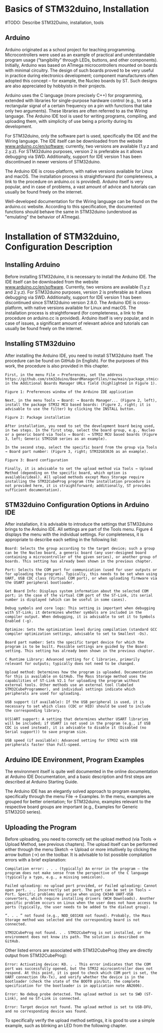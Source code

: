 # Basics of STM32duino, Installation

#TODO: Describe STM32Duino, installation, tools

## Arduino

Arduino originated as a school project for teaching programming. Microcontrollers were used as an example of practical and understandable program usage (“tangibility” through LEDs, buttons, and other components). Initially, Arduino was based on ATmega microcontrollers mounted on boards with minimal circuitry. The design of such boards proved to be very useful in practice during electronics development; component manufacturers often adopted this concept – for example, the Nucleo boards by ST. Such designs are also appreciated by hobbyists in their projects.

Arduino uses the C language (more precisely C++) for programming, extended with libraries for single-purpose hardware control (e.g., to set a rectangular signal of a certain frequency on a pin with functions that take only two arguments). These libraries are often referred to as the Wiring language. The Arduino IDE tool is used for writing programs, compiling, and uploading them, with simplicity of use being a priority during its development.

For STM32duino, only the software part is used, specifically the IDE and the Wiring language. The IDE itself can be downloaded from the website www.arduino.cc/en/software; currently, two versions are available (1.y.z and 2.y.z). For STM32duino purposes, version 2 is preferable as it allows debugging via SWD. Additionally, support for IDE version 1 has been discontinued in newer versions of STM32duino.

The Arduino IDE is cross-platform, with native versions available for Linux and macOS. The installation process is straightforward (for completeness, a link to the procedure on arduino.cc is provided). Arduino itself is very popular, and in case of problems, a vast amount of advice and tutorials can usually be found freely on the internet.

Well-developed documentation for the Wiring language can be found on the arduino.cc website. According to this specification, the documented functions should behave the same in STM32duino (understood as "emulating" the behavior of ATmega).

# Installation of STM32duino, Configuration Description

## Installing Arduino

Before installing STM32duino, it is necessary to install the Arduino IDE. The IDE itself can be downloaded from the website www.arduino.cc/en/software. Currently, two versions are available (1.y.z and 2.y.z). For STM32duino purposes, version 2 is preferable as it allows debugging via SWD. Additionally, support for IDE version 1 has been discontinued since STM32duino version 2.8.0. The Arduino IDE is cross-platform, with native versions available for Linux and macOS. The installation process is straightforward (for completeness, a link to the procedure on arduino.cc is provided). Arduino itself is very popular, and in case of issues, a significant amount of relevant advice and tutorials can usually be found freely on the internet.

## Installing STM32duino

After installing the Arduino IDE, you need to install STM32duino itself. The procedure can be found on GitHub (in English). For the purposes of this work, the procedure is also provided in this chapter.

    First, in the menu File → Preferences, set the address https://github.com/stm32duino/BoardManagerFiles/raw/main/package_stmicroelectronics_index.json in the Additional Boards Manager URLs field (highlighted in Figure 1).

    Figure 1: Preferences window of the Arduino IDE application

    Next, in the menu Tools → Board: → Boards Manager... (Figure 2, left), install the package STM32 MCU based boards: (Figure 2, right; it is advisable to use the filter) by clicking the INSTALL button.

    Figure 2: Package installation

    After installation, you need to set the development board being used, in two steps. In the first step, select the board group, e.g., Nucleo or a generic board via Tools → Board: → STM32 MCU based boards (Figure 3, left; Generic STM32G0 series as an example).

    In the second step, select the specific board from the group via Tools → Board part number: (Figure 3, right; STM32G030J6 as an example).

    Figure 3: Board configuration

    Finally, it is advisable to set the upload method via Tools → Upload Method (depending on the specific board, which option is available/ideal). All upload methods except Mass Storage require installing the STM32CubeProg program (the installation procedure is not provided here, it is straightforward; additionally, ST provides sufficient documentation).

## STM32duino Configuration Options in Arduino IDE

After installation, it is advisable to introduce the settings that STM32duino brings to the Arduino IDE. All settings are part of the Tools menu. Figure 4 displays the menu with the individual settings. For completeness, it is appropriate to describe each setting in the following list:

    Board: Selects the group according to the target device; such a group can be the Nucleo board, a generic board (any user-designed board containing a microcontroller of the given series), or another group of boards. This setting has already been shown in the previous chapter.

    Port: Selects the COM port for communication (used for user outputs or for uploading the program). Typically, this needs to be set when using UART, USB CDC class (Virtual COM port), or when uploading firmware via the USART peripheral bootloader.

    Get Board Info: Displays system information about the selected COM port; in the case of the virtual COM port of the ST-Link, its serial number is displayed (which can be useful in some cases).

    Debug symbols and core logs: This setting is important when debugging with ST-Link; it determines whether symbols are included in the compiler output. When debugging, it is advisable to set it to Symbols Enabled (-g).

    Optimize: Sets the optimization level during compilation (standard GCC compiler optimization settings, advisable to set to Smallest -Os).

    Board part number: Sets the specific target device for which the program is to be built. Possible settings are guided by the Board: setting. This setting has already been shown in the previous chapter.

    C Runtime Library: Advanced setting for C libraries, primarily relevant for outputs; typically does not need to be changed.

    Upload method: Determines how the program is uploaded. Documentation for this is available on GitHub. The Mass Storage method uses the capabilities of ST-Link V2.1 for uploading the program without external tools. Other methods use an external tool (labeled STM32CubeProgrammer), and individual settings indicate which peripherals are used for uploading.

    USB support (if available): If the USB peripheral is used, it is necessary to set which class (CDC or HID) should be used to include the corresponding library.

    U(S)ART support: A setting that determines whether USART libraries will be included; if USART is not used in the program (e.g., if USB CDC is used instead), it is advisable to disable it (Disabled (no Serial support)) to save program size.

    USB speed (if available): Advanced setting for STM32 with USB peripherals faster than Full-speed.

## Arduino IDE Environment, Program Examples

The environment itself is quite well documented in the online documentation at Arduino IDE Documentation, and a basic description and first steps are described at Arduino Starting Guide.

The Arduino IDE has an elegantly solved approach to program examples, specifically through the menu File → Examples. In the menu, examples are grouped for better orientation; for STM32duino, examples relevant to the respective board groups are important (e.g., Examples for Generic STM32G0 series).

## Uploading the Program

Before uploading, you need to correctly set the upload method (via Tools → Upload Method, see previous chapters). The upload itself can be performed either through the menu Sketch → Upload or more intuitively by clicking the arrow button (→) on the toolbar. It is advisable to list possible compilation errors with a brief explanation:

    Compilation error: . . . (typically) An error in the program – the program does not make sense from the perspective of the C language (typically a typo, e.g., a missing semicolon).

    Failed uploading: no upload port provided, or Failed uploading: Cannot open port. . . Incorrectly set port. The port can be set in Tools → Port. Specific problems may arise when using CH340 UART-USB converters, which require installing drivers (WCH Downloads). Another specific problem occurs on Linux when the user does not have access to ports (typically, the user needs to be added to the dialout group).

    “. . . ” not found (e.g., NOD_G031K8 not found). Probably, the Mass Storage method was selected and the corresponding board is not connected.

    STM32CubeProg not found. . . STM32CubeProg is not installed, or the environment does not know its path. The solution is described on GitHub.

Other listed errors are associated with STM32CubeProg (they are directly output from STM32CubeProg):

    Error: Activating device: KO. . . This error indicates that the COM port was successfully opened, but the STM32 microcontroller does not respond. At this point, it is good to check which COM port is set, the UART connection (Rx-Tx), and verify whether the device is in the bootloader (check the state of the BOOT0 pin/bit; the complete specification for the bootloader is in application note AN2606).

    Error: No debug probe detected. The upload method is set to SWD (ST-Link), and no ST-Link is connected.

    Error: Target device not found. The upload method is set to USB-DFU, and no corresponding device was found.

To specifically verify the upload method settings, it is good to use a simple example, such as blinking an LED from the following chapter.